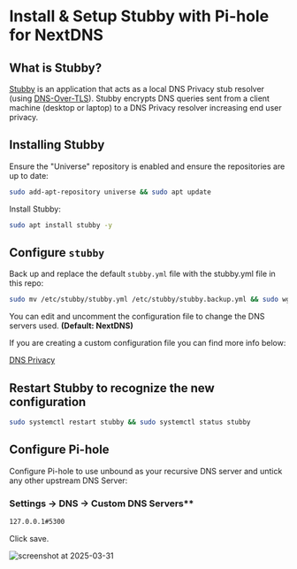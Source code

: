 # Install & Setup Stubby with Pi-hole for NextDNS

## What is Stubby?

[Stubby](https://github.com/getdnsapi/stubby) is an application that acts as a local DNS Privacy stub resolver (using [DNS-Over-TLS](https://datatracker.ietf.org/doc/html/rfc7858)). Stubby encrypts DNS queries sent from a client machine (desktop or laptop) to a DNS Privacy resolver increasing end user privacy.

## Installing Stubby

Ensure the "Universe" repository is enabled and ensure the repositories are up to date:

```bash
sudo add-apt-repository universe && sudo apt update
```

Install Stubby:

```bash
sudo apt install stubby -y
```

## Configure `stubby`

Back up and replace the default `stubby.yml` file with the stubby.yml file in this repo:

```bash
sudo mv /etc/stubby/stubby.yml /etc/stubby/stubby.backup.yml && sudo wget -O /etc/stubby/stubby.yml https://raw.githubusercontent.com/geotsot/pihole-stubby/main/stubby.yml
```

You can edit and uncomment the configuration file to change the DNS servers used. **(Default: NextDNS)**

If you are creating a custom configuration file you can find more info below:

[DNS Privacy](https://dnsprivacy.org/dns_privacy_daemon_-_stubby/configuring_stubby/)

## Restart Stubby to recognize the new configuration

```bash
sudo systemctl restart stubby && sudo systemctl status stubby
```

## Configure Pi-hole

Configure Pi-hole to use unbound as your recursive DNS server and untick any other upstream DNS Server:

### Settings -> DNS -> Custom DNS Servers**

```bash
127.0.0.1#5300
```

Click save.

![screenshot at 2025-03-31](https://imgur.com/y2bxIwN)
